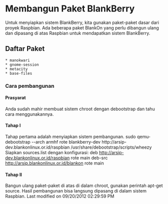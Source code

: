 # Membangun Paket BlankBerry
   

Untuk menyiapkan sistem BlankBerry, kita gunakan paket-paket dasar dari proyek
Raspbian. Ada beberapa paket BlankOn yang perlu dibangun ulang dan dipasang di
atas Raspbian untuk mendapatkan sistem BlankBerry.
## Daftar Paket
    * manokwari
    * gnome-session
    * metacity
    * base-files
### Cara pembangunan
#### Prasyarat
Anda sudah mahir membuat sistem chroot dengan debootstrap dan tahu cara
menggunakannya.
#### Tahap I
Tahap pertama adalah menyiapkan sistem pembangunan.
sudo qemu-debootstrap --arch armhf rote blankberry-dev http://arsip-
dev.blankonlinux.or.id/raspbian /usr/share/debootstrap/scripts/wheezy
Siapkan sources.list dengan konfigurasi:
deb http://arsip-dev.blankonlinux.or.id/raspbian rote main
deb-src http://arsip.blankonlinux.or.id/blankon rote main
#### Tahap II
Bangun ulang paket-paket di atas di dalam chroot, gunakan perintah apt-get
source. Hasil pembangunan bisa langsung dipasang di dalam sistem Raspbian.
Last modified on 09/20/2012 02:29:59 PM
#### 
    





